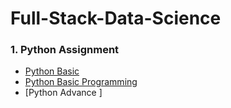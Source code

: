 # Full-Stack-Data-Science
### 1. Python Assignment
- [Python Basic ](https://github.com/vishalsvnayar/Full-Stack-Data-Science-Assignment/tree/main/Python/Python%20Basic)
- [Python  Basic Programming ](https://github.com/vishalsvnayar/Full-Stack-Data-Science/tree/main/Python/Python%20Basic%20Programming%20Assignments)
- [Python Advance ]



